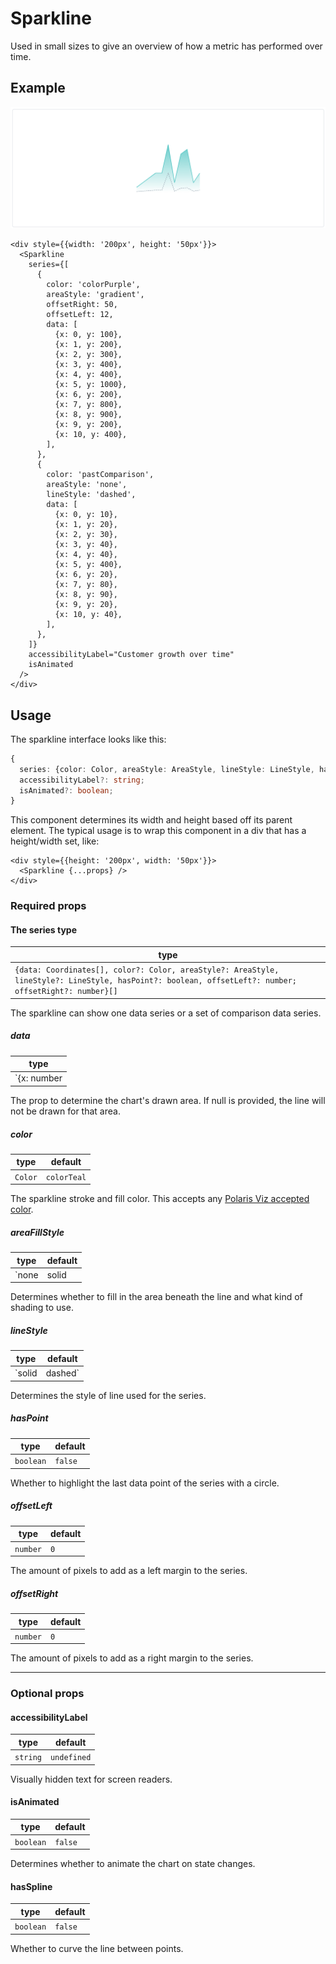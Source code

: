 # Sparkline

Used in small sizes to give an overview of how a metric has performed over time.

## Example

<img src="sparkline.png" alt="Sparkline example image" />

```tsx
<div style={{width: '200px', height: '50px'}}>
  <Sparkline
    series={[
      {
        color: 'colorPurple',
        areaStyle: 'gradient',
        offsetRight: 50,
        offsetLeft: 12,
        data: [
          {x: 0, y: 100},
          {x: 1, y: 200},
          {x: 2, y: 300},
          {x: 3, y: 400},
          {x: 4, y: 400},
          {x: 5, y: 1000},
          {x: 6, y: 200},
          {x: 7, y: 800},
          {x: 8, y: 900},
          {x: 9, y: 200},
          {x: 10, y: 400},
        ],
      },
      {
        color: 'pastComparison',
        areaStyle: 'none',
        lineStyle: 'dashed',
        data: [
          {x: 0, y: 10},
          {x: 1, y: 20},
          {x: 2, y: 30},
          {x: 3, y: 40},
          {x: 4, y: 40},
          {x: 5, y: 400},
          {x: 6, y: 20},
          {x: 7, y: 80},
          {x: 8, y: 90},
          {x: 9, y: 20},
          {x: 10, y: 40},
        ],
      },
    ]}
    accessibilityLabel="Customer growth over time"
    isAnimated
  />
</div>
```

## Usage

The sparkline interface looks like this:

```typescript
{
  series: {color: Color, areaStyle: AreaStyle, lineStyle: LineStyle, hasPoint: boolean, data: Coordinates[]}[];
  accessibilityLabel?: string;
  isAnimated?: boolean;
}
```

This component determines its width and height based off its parent element. The typical usage is to wrap this component in a div that has a height/width set, like:

```tsx
<div style={{height: '200px', width: '50px'}}>
  <Sparkline {...props} />
</div>
```

### Required props

#### The series type

| type                                                                                                                                                  |
| ----------------------------------------------------------------------------------------------------------------------------------------------------- |
| `{data: Coordinates[], color?: Color, areaStyle?: AreaStyle, lineStyle?: LineStyle, hasPoint?: boolean, offsetLeft?: number; offsetRight?: number}[]` |

The sparkline can show one data series or a set of comparison data series.

##### data

| type                                     |
| ---------------------------------------- |
| `{x: number | null, y: number | null}[]` |

The prop to determine the chart's drawn area. If null is provided, the line will not be drawn for that area.

##### color

| type    | default     |
| ------- | ----------- |
| `Color` | `colorTeal` |

The sparkline stroke and fill color. This accepts any [Polaris Viz accepted color](/documentation/Polaris-Viz-colors.md).

##### areaFillStyle

| type                      | default |
| ------------------------- | ------- |
| `none | solid | gradient` | `none`  |

Determines whether to fill in the area beneath the line and what kind of shading to use.

##### lineStyle

| type             | default |
| ---------------- | ------- |
| `solid | dashed` | `solid` |

Determines the style of line used for the series.

##### hasPoint

| type      | default |
| --------- | ------- |
| `boolean` | `false` |

Whether to highlight the last data point of the series with a circle.

##### offsetLeft

| type     | default |
| -------- | ------- |
| `number` | `0`     |

The amount of pixels to add as a left margin to the series.

##### offsetRight

| type     | default |
| -------- | ------- |
| `number` | `0`     |

The amount of pixels to add as a right margin to the series.

---

### Optional props

#### accessibilityLabel

| type     | default     |
| -------- | ----------- |
| `string` | `undefined` |

Visually hidden text for screen readers.

#### isAnimated

| type      | default |
| --------- | ------- |
| `boolean` | `false` |

Determines whether to animate the chart on state changes.

#### hasSpline

| type      | default |
| --------- | ------- |
| `boolean` | `false` |

Whether to curve the line between points.
